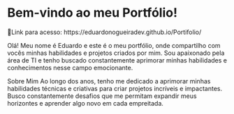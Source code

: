 # Bem-vindo ao meu Portfólio!
<p `#E5C07A`>🔗Link para acesso: https://eduardonogueiradev.github.io/Portifolio/ </p>

Olá! Meu nome é Eduardo e este é o meu portfólio, onde compartilho com vocês minhas habilidades e projetos criados por mim. Sou apaixonado pela área de TI e tenho buscado constantemente aprimorar minhas habilidades e conhecimentos nesse campo emocionante.

Sobre Mim
Ao longo dos anos, tenho me dedicado a aprimorar minhas habilidades técnicas e criativas para criar projetos incríveis e impactantes. Busco constantemente desafios que me permitam expandir meus horizontes e aprender algo novo em cada empreitada.

